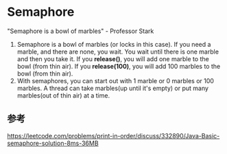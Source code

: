 # Semaphore

"Semaphore is a bowl of marbles" - Professor Stark

1. Semaphore is a bowl of marbles (or locks in this case). If you need a marble, and there are none, you wait. You wait until there is one marble and then you take it. If you **release()**, you will add one marble to the bowl (from thin air). If you **release(100)**, you will add 100 marbles to the bowl (from thin air).
2. With semaphores, you can start out with 1 marble or 0 marbles or 100 marbles. A thread can take marbles(up until it's empty) or put many marbles(out of thin air) at a time.



## 参考

https://leetcode.com/problems/print-in-order/discuss/332890/Java-Basic-semaphore-solution-8ms-36MB